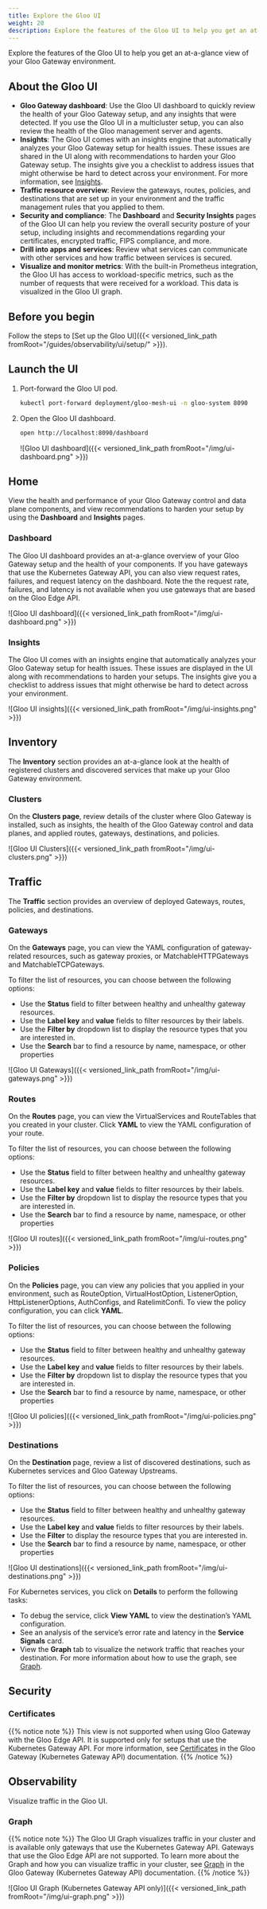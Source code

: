 ```yaml
---
title: Explore the Gloo UI
weight: 20
description: Explore the features of the Gloo UI to help you get an at-a-glance view of your Gloo Gateway environment.
---
```


Explore the features of the Gloo UI to help you get an at-a-glance view of your Gloo Gateway environment.

## About the Gloo UI

* **Gloo Gateway dashboard**: Use the Gloo UI dashboard to quickly review the health of your Gloo Gateway setup, and any insights that were detected. If you use the Gloo UI in a multicluster setup, you can also review the health of the Gloo management server and agents. 
* **Insights**: The Gloo UI comes with an insights engine that automatically analyzes your Gloo Gateway setup for health issues. These issues are shared in the UI along with recommendations to harden your Gloo Gateway setup. The insights give you a checklist to address issues that might otherwise be hard to detect across your environment. For more information, see [Insights](#insights).
* **Traffic resource overview**: Review the gateways, routes, policies, and destinations that are set up in your environment and the traffic management rules that you applied to them. 
* **Security and compliance**: The **Dashboard** and **Security Insights** pages of the Gloo UI can help you review the overall security posture of your setup, including insights and recommendations regarding your certificates, encrypted traffic, FIPS compliance, and more.
* **Drill into apps and services**: Review what services can communicate with other services and how traffic between services is secured.
* **Visualize and monitor metrics**: With the built-in Prometheus integration, the Gloo UI has access to workload-specific metrics, such as the number of requests that were received for a workload. This data is visualized in the Gloo UI graph. 

## Before you begin

Follow the steps to [Set up the Gloo UI]({{< versioned_link_path fromRoot="/guides/observability/ui/setup/" >}}). 

## Launch the UI

1. Port-forward the Gloo UI pod. 
   ```sh
   kubectl port-forward deployment/gloo-mesh-ui -n gloo-system 8090
   ```
2. Open the Gloo UI dashboard. 
   ```sh
   open http://localhost:8090/dashboard
   ```
      
   ![Gloo UI dashboard]({{< versioned_link_path fromRoot="/img/ui-dashboard.png" >}})
   

## Home

View the health and performance of your Gloo Gateway control and data plane components, and view recommendations to harden your setup by using the **Dashboard** and **Insights** pages.

### Dashboard

The Gloo UI dashboard provides an at-a-glance overview of your Gloo Gateway setup and the health of your components. If you have gateways that use the Kubernetes Gateway API, you can also view request rates, failures, and request latency on the dashboard. Note the the request rate, failures, and latency is not available when you use gateways that are based on the Gloo Edge API. 

![Gloo UI dashboard]({{< versioned_link_path fromRoot="/img/ui-dashboard.png" >}})

### Insights

The Gloo UI comes with an insights engine that automatically analyzes your Gloo Gateway setup for health issues. These issues are displayed in the UI along with recommendations to harden your setups. The insights give you a checklist to address issues that might otherwise be hard to detect across your environment.

![Gloo UI insights]({{< versioned_link_path fromRoot="/img/ui-insights.png" >}})

## Inventory

The **Inventory** section provides an at-a-glance look at the health of registered clusters and discovered services that make up your Gloo Gateway environment.

### Clusters

On the **Clusters page**, review details of the cluster where Gloo Gateway is installed, such as insights, the health of the Gloo Gateway control and data planes, and applied routes, gateways, destinations, and policies.


![Gloo UI Clusters]({{< versioned_link_path fromRoot="/img/ui-clusters.png" >}}) 

## Traffic 

The **Traffic** section provides an overview of deployed Gateways, routes, policies, and destinations. 


### Gateways

On the **Gateways** page, you can view the YAML configuration of gateway-related resources, such as gateway proxies, or MatchableHTTPGateways and MatchableTCPGateways. 

To filter the list of resources, you can choose between the following options: 
* Use the **Status** field to filter between healthy and unhealthy gateway resources.
* Use the **Label key** and **value** fields to filter resources by their labels. 
* Use the **Filter by** dropdown list to display the resource types that you are interested in. 
* Use the **Search** bar to find a resource by name, namespace, or other properties

![Gloo UI Gateways]({{< versioned_link_path fromRoot="/img/ui-gateways.png" >}}) 


### Routes

On the **Routes** page, you can view the VirtualServices and RouteTables that you created in your cluster. Click **YAML** to view the YAML configuration of your route. 

To filter the list of resources, you can choose between the following options: 
* Use the **Status** field to filter between healthy and unhealthy gateway resources.
* Use the **Label key** and **value** fields to filter resources by their labels. 
* Use the **Filter by** dropdown list to display the resource types that you are interested in. 
* Use the **Search** bar to find a resource by name, namespace, or other properties

![Gloo UI routes]({{< versioned_link_path fromRoot="/img/ui-routes.png" >}}) 


### Policies

On the **Policies** page, you can view any policies that you applied in your environment, such as RouteOption, VirtualHostOption, ListenerOption, HttpListenerOptions, AuthConfigs, and RatelimitConfi. To view the policy configuration, you can click **YAML**. 

To filter the list of resources, you can choose between the following options: 
* Use the **Status** field to filter between healthy and unhealthy gateway resources.
* Use the **Label key** and **value** fields to filter resources by their labels. 
* Use the **Filter by** dropdown list to display the resource types that you are interested in. 
* Use the **Search** bar to find a resource by name, namespace, or other properties

![Gloo UI policies]({{< versioned_link_path fromRoot="/img/ui-policies.png" >}})

### Destinations

On the **Destination** page, review a list of discovered destinations, such as Kubernetes services and Gloo Gateway Upstreams. 

To filter the list of resources, you can choose between the following options: 
* Use the **Status** field to filter between healthy and unhealthy gateway resources.
* Use the **Label key** and **value** fields to filter resources by their labels. 
* Use the **Filter** to display the resource types that you are interested in. 
* Use the **Search** bar to find a resource by name, namespace, or other properties

![Gloo UI destinations]({{< versioned_link_path fromRoot="/img/ui-destinations.png" >}})

For Kubernetes services, you click on **Details** to perform the following tasks:
* To debug the service, click **View YAML** to view the destination’s YAML configuration.
* See an analysis of the service’s error rate and latency in the **Service Signals** card.
* View the **Graph** tab to visualize the network traffic that reaches your destination. For more information about how to use the graph, see [Graph](#graph). 


## Security

### Certificates

{{% notice note %}}
This view is not supported when using Gloo Gateway with the Gloo Edge API. It is supported only for setups that use the Kubernetes Gateway API. For more information, see [Certificates](https://docs.solo.io/gateway/latest/observability/ui/explore/#certificates) in the Gloo Gateway (Kubernetes Gateway API) documentation. 
{{% /notice %}}


## Observability

Visualize traffic in the Gloo UI. 

### Graph

{{% notice note %}}
The Gloo UI Graph visualizes traffic in your cluster and is available only gateways that use the Kubernetes Gateway API. Gateways that use the Gloo Edge API are not supported. To learn more about the Graph and how you can visualize traffic in your cluster, see [Graph](https://docs.solo.io/gateway/latest/observability/ui/explore/#graph) in the Gloo Gateway (Kubernetes Gateway API) documentation. 
{{% /notice %}}

![Gloo UI Graph (Kubernetes Gateway API only)]({{< versioned_link_path fromRoot="/img/ui-graph.png" >}}) 